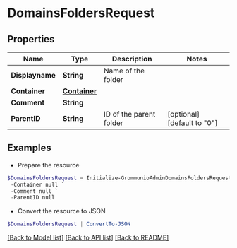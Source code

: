 # DomainsFoldersRequest
## Properties

Name | Type | Description | Notes
------------ | ------------- | ------------- | -------------
**Displayname** | **String** | Name of the folder | 
**Container** | [**Container**](Container.md) |  | 
**Comment** | **String** |  | 
**ParentID** | **String** | ID of the parent folder | [optional] [default to "0"]

## Examples

- Prepare the resource
```powershell
$DomainsFoldersRequest = Initialize-GrommunioAdminDomainsFoldersRequest  -Displayname null `
 -Container null `
 -Comment null `
 -ParentID null
```

- Convert the resource to JSON
```powershell
$DomainsFoldersRequest | ConvertTo-JSON
```

[[Back to Model list]](../README.md#documentation-for-models) [[Back to API list]](../README.md#documentation-for-api-endpoints) [[Back to README]](../README.md)

